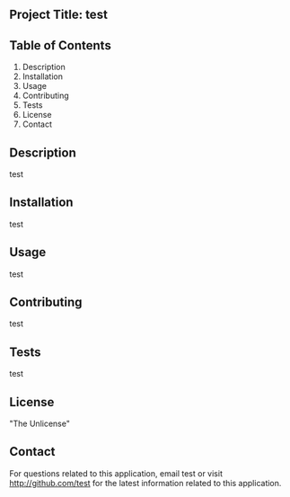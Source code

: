 ## Project Title: test

## Table of Contents
1) Description
2) Installation
3) Usage
4) Contributing
5) Tests
6) License
7) Contact

## Description

test

## Installation

test

## Usage

test

## Contributing

test

## Tests

test

## License

"The Unlicense"

## Contact

For questions related to this application, email test or visit http://github.com/test for the latest information related to this application.

